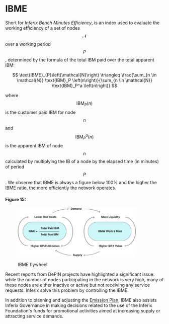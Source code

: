 # IBME

Short for _Inferix Bench Minutes Efficiency_, is an index used to evaluate the working efficiency of a set of nodes $$\mathcal{N}$$ over a working period $$P$$, determined by the formula of the total IBM paid over the total apparent IBM:

$$
\text{IBME}_{P}\left(\mathcal{N}\right) \triangleq \frac{\sum_{n \in \mathcal{N}} \text{IBM}_P \left(n\right)}{\sum_{n \in \mathcal{N}} \text{IBM}_P^a \left(n\right)}
$$

where $$\text{IBM}_P \left(n\right)$$ is the customer paid IBM for node $$n$$ and $$\text{IBM}_P^a \left(n\right)$$ is the apparent IBM of node $$n$$ calculated by multiplying the IB of a node by the elapsed time (in minutes) of period $$P$$. We observe that IBME is always a figure below 100% and the higher the IBME ratio, the more efficiently the network operates.

#### Figure 15: <a id="figure_15"></a>
<figure><img src="../../../.gitbook/assets/ibme-diagram.svg" alt="" width="375"><figcaption><p>IBME flywheel</p></figcaption></figure>

Recent reports from DePIN projects have highlighted a significant issue: while the number of nodes participating in the network is very high, many of these nodes are either inactive or active but not receiving any service requests. Inferix solve this problem by controlling the IBME.

In addition to planning and adjusting the [Emission Plan](../burn-mint-work-token-issuance-model.md), IBME also assists Inferix Governance in making decisions related to the use of the Inferix Foundation's funds for promotional activities aimed at increasing supply or attracting service demands.
